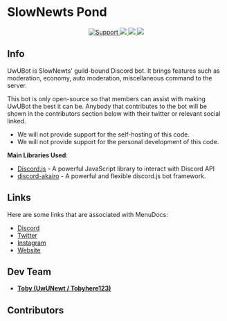 # SlowNewts Pond

<div align="center">
    <a href="https://discord.com/invite/SZtjZAjeWD">
        <img src="https://img.shields.io/discord/858448746894458910.svg?colorB=Blue&logo=discord&label=Support&style=for-the-badge" alt="Support">
    </a>
    <a href="https://github.com/DaatUserName/UwUBot">
        <img src="https://img.shields.io/github/languages/top/DaatUserName/UwUBot.svg?style=for-the-badge">
    </a>
    <a href="/issues">
        <img src="https://img.shields.io/github/issues/DaatUserName/UwUBot.svg?style=for-the-badge">
    </a>
    <a href="https://github.com/DaatUserName/UwUBot/pulls">
        <img src="https://img.shields.io/github/issues-pr/DaatUserName/UwUBot.svg?style=for-the-badge">
    </a>
    <br>
</div>

## Info

UwUBot is SlowNewts' guild-bound Discord bot.
It brings features such as moderation, economy, auto moderation, miscellaneous command to the server.

This bot is only open-source so that members can assist with making UwUBot the best it can be.
Anybody that contributes to the bot will be shown in the contributors section below with their twitter or relevant social linked.

- We will not provide support for the self-hosting of this code.
- We will not provide support for the personal development of this code.

**Main Libraries Used**:

- [Discord.js](https://www.npmjs.com/package/discord.js) - A powerful JavaScript library to interact with Discord API
- [discord-akairo](https://npmjs.com/discord-akairo) - A powerful and flexible discord.js bot framework.

## Links

Here are some links that are associated with MenuDocs:
- [Discord](https://discord.com/invite/SZtjZAjeWD "Link to the official Discord Server.")
- [Twitter](https://twitter.com/slownewt "Link to SlowNewts Twitter.")
- [Instagram](https://instagram.com/SlowNewt "Link to the official instagram page.")
- [Website](https://slownewt.net/ "Link to the official Website.")

## Dev Team
- [**Toby (UwUNewt / Tobyhere123)**](https://github.com/DaatUserName "Toby's Github Account")


## Contributors


